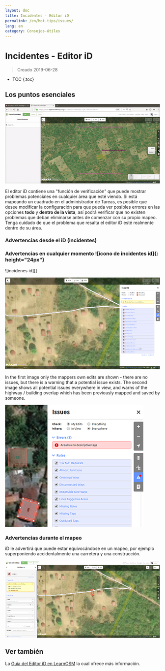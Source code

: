 ```yaml
---
layout: doc
title: Incidentes - Editor iD
permalink: /en/hot-tips/issues/
lang: en
category: Consejos-útiles
---
```


Incidentes - Editor iD
============

> Creado 2019-06-28  

- TOC
{:toc}

Los puntos esenciales
--------------

![incidentes][]

El editor iD contiene una "función de verificación" que puede mostrar problemas potenciales en cualquier área que esté viendo. Si está mapeando un cuadrado en el administrador de Tareas, es posible que desee modificar la configuración para que pueda ver posibles errores en las opciones **todo** y **dentro de la vista**, así podrá verificar que no existen problemas que deban eliminarse antes de comenzar con su propio mapeo. Tenga cuidado de que el problema que resalta el editor iD esté realmente dentro de su área.

### Advertencias desde el iD (incidentes) ###

### Advertencias en cualquier momento ![ícono de incidentes id]{: height="24px"}

![incidenes id][]

![id de incidentes por doquier][]

In the first image only the mappers own edits are shown - there are no issues, but there is a warning that a potential issue exists. The second image shows all potential issues everywhere in view, and warns of the highway / building overlap which has been previously mapped and saved by someone.  

![Error][]

### Advertencias durante el mapeo

iD le advertirá que puede estar equivocándose en un mapeo, por ejemplo superponiendo accidentalmente una carretera y una construcción.

![advertir cuando se está mapeando][]

Ver también  
---------

La [Guía del Editor iD en LearnOSM](/en/beginner/id-editor/) la cual ofrece más información.  


[incidentes]:/images/hot-tips/issues.gif "Tasking Manager selecting a square and loading into the iD editor"
[keymon]:/images/hot-tips/keymon.png
[ícono de id de incidentes]: /images/hot-tips/id-issues.png
[advertir cuando se está mapeando]: /images/hot-tips/20190625-warn-when-mapping.png
[id de incidentes]: /images/hot-tips/20190625-id-issues.png
[id de incidentes por doquier]: /images/hot-tips/20190625-id-issues-everywhere.png
[Error]: /images/beginner/id-editor_error.png

